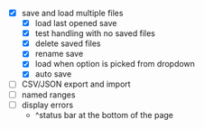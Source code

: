 - [x] save and load multiple files
  - [x] load last opened save
  - [x] test handling with no saved files
  - [x] delete saved files
  - [x] rename save
  - [x] load when option is picked from dropdown
  - [x] auto save
- [ ] CSV/JSON export and import
- [ ] named ranges
- [ ] display errors
  - ^status bar at the bottom of the page